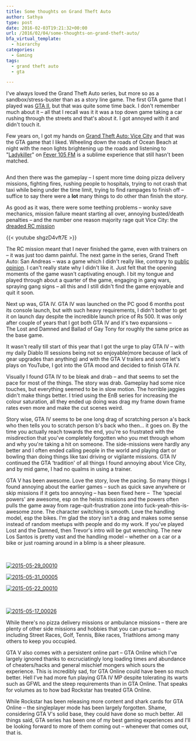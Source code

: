 ```yaml
---
title: Some thoughts on Grand Theft Auto
author: Sathya
type: post
date: 2016-02-03T19:21:32+00:00
url: /2016/02/04/some-thoughts-on-grand-theft-auto/
bfa_virtual_template:
  - hierarchy
categories:
  - Gaming
tags:
  - grand theft auto
  - gta

---
```

I've always loved the Grand Theft Auto series, but more so as a sandbox/stress-buster than as a story line game. The first GTA game that I played was <a href="https://en.wikipedia.org/wiki/Grand_Theft_Auto_2" target="_blank">GTA II</a>, but that was quite some time back. I don't remember much about it &#8211; all that I recall was it it was a top down game taking a car rushing through the streets and that's about it. I got annoyed with it and didn't touch it.

Few years on, I got my hands on <a href="https://en.wikipedia.org/wiki/Grand_Theft_Auto:_Vice_City" target="_blank">Grand Theft Auto: Vice City</a> and that was the GTA game that I liked. Wheeling down the roads of Ocean Beach at night with the neon lights brightening up the roads and listening to "<a href="https://gta.wikia.com/Oliver_Biscuit" target="_blank">Ladykiller</a>" on <a href="https://www.youtube.com/watch?v=nJ0zRUbiCtA" target="_blank">Fever 105 FM</a> is a sublime experience that still hasn't been matched.

<img class=" aligncenter" src="https://img.gtavicecity.fr/ville/vcville1.jpg" alt=""   />

And then there was the gameplay &#8211; I spent more time doing pizza delivery missions, fighting fires, rushing people to hospitals, trying to not crash that taxi while being under the time limit, trying to find rampages to finish off &#8211; suffice to say there were a **lot** many things to do other than finish the story.

As good as it was, there were some teething problems &#8211; wonky save mechanics, mission failure meant starting all over, annoying busted/death penalties &#8211; and the number one reason majority rage quit Vice City: the <a href="https://gta.wikia.com/Demolition_Man" target="_blank">dreaded RC mission</a>

{{< youtube shgzD4vft7E >}}

The RC mission meant that I never finished the game, even with trainers on &#8211; it was just too damn painful. The next game in the series, Grand Theft Auto: San Andreas &#8211; was a game which I didn't really like, contrary to <a href="https://www.metacritic.com/game/pc/grand-theft-auto-san-andreas" target="_blank">public opinion</a>. I can't really state why I didn't like it. Just felt that the opening moments of the game wasn't captivating enough. I bit my tongue and played through about a quarter of the game, engaging in gang wars, spraying gang signs &#8211; all this and I still didn't find the game enjoyable and quit it soon.

Next up was, GTA IV. GTA IV was launched on the PC good 6 months post its console launch, but with such heavy requirements, I didn't bother to get it on launch day despite the incredible launch price of Rs 500. It was only after couple of years that I got both GTA IV and it's two expansions &#8211; The Lost and Damned and Ballad of Gay Tony for roughly the same price as the base game.

It wasn't really till start of this year that I got the urge to play GTA IV &#8211; with my daily Diablo III sessions being not so enjoyable(more because of lack of gear upgrades than anything) and with the GTA V trailers and some let's plays on YouTube, I got into the GTA mood and decided to finish GTA IV.

Visually I found GTA IV to be bleak and drab &#8211; and that seems to set the pace for most of the things. The story was drab. Gameplay had some nice touches, but everything seemed to be in slow motion. The horrible jaggies didn't make things better. I tried using the EnB series for increasing the colour saturation, all they ended up doing was drag my frame down frame rates even more and make the cut scenes weird.

Story wise, GTA IV seems to be one long drag of scratching person a's back who then tells you to scratch person b's back who then&#8230; it goes on. By the time you actually reach towards the end, you're so frustrated with the misdirection that you've completely forgotten who you met through whom and why you're taking a hit on someone. The side-missions were hardly any better and I often ended calling people in the world and playing dart or bowling than doing things like taxi driving or vigilante missions. GTA IV continued the GTA &#8216;tradition' of all things I found annoying about Vice City, and by mid game, I had no qualms in using a trainer.

GTA V has been awesome. Love the story, love the pacing. So many things I found annoying about the earlier games &#8211; such as quick save anywhere or skip missions if it gets too annoying &#8211; has been fixed here &#8211;  The &#8216;special powers' are awesome, esp on the heists missions and the powers often pulls the game away from rage-quit-frustration zone into fuck-yeah-this-is-awesome zone. The character switching is smooth. Love the handling model, esp the bikes. I'm glad the story isn't a drag and makes some sense instead of random meetups with people and do my work. If you've played Lost and the Damned, then Trevor's intro will be gut wrenching. The new Los Santos is pretty vast and the handling model &#8211; whether on a car or a bike or just roaming around in a blimp is a sheer pleasure.

&nbsp;

<a href="https://images.sbhat.me/ss/2016/02/2015-05-29_00010.jpg" rel="attachment wp-att-1361"><img class="aligncenter wp-image-1361" src="https://images.sbhat.me/ss/2016/02/2015-05-29_00010.jpg" alt="2015-05-29_00010"   /></a>

<a href="https://images.sbhat.me/ss/2016/02/2015-05-31_00005.jpg" rel="attachment wp-att-1362"><img class="aligncenter wp-image-1362" src="https://images.sbhat.me/ss/2016/02/2015-05-31_00005.jpg" alt="2015-05-31_00005"   /></a>

<a href="https://images.sbhat.me/ss/2016/02/2015-05-22_00010.jpg" rel="attachment wp-att-1363"><img class="aligncenter wp-image-1363" src="https://images.sbhat.me/ss/2016/02/2015-05-22_00010.jpg" alt="2015-05-22_00010"   /></a>

&nbsp;

<a href="https://images.sbhat.me/ss/2016/02/2015-05-17_00026.jpg" rel="attachment wp-att-1364"><img class="aligncenter wp-image-1364" src="https://images.sbhat.me/ss/2016/02/2015-05-17_00026.jpg" alt="2015-05-17_00026"   /></a>

While there's no pizza delivery missions or ambulance missions &#8211; there are plenty of other side missions and hobbies that you can pursue &#8211; including Street Races, Golf, Tennis, Bike races, Triathlons among many others to keep you occupied.

GTA V also comes with a persistent online part &#8211; GTA Online which I've largely ignored thanks to excruciatingly long loading times and abundance of cheaters/hacks and general mischief mongers which sours the experience. This is incredibly sad, for GTA Online could have been so much better. Hell I've had more fun playing GTA IV MP despite tolerating its warts such as GFWL and the steep requirements than in GTA Online. That speaks for volumes as to how bad Rockstar has treated GTA Online.

While Rockstar has been releasing more content and shark cards for GTA Online &#8211; the singleplayer mode has been largely forgotten. Shame, considering GTA V's solid base, they could have done so much better. All things said, GTA series has been one of my best gaming experiences and I'll be looking forward to more of them coming out &#8211; whenever that comes out, that is.
